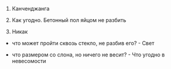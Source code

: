1) Канченджанга

2) Как угодно. Бетонный пол яйцом не разбить

3) Никак

- что может пройти сквозь стекло, не разбив его? - Свет

- что размером со слона, но ничего не весит? - Что угодно в невесомости
